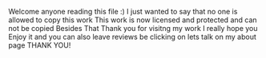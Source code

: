 Welcome anyone reading this file :)
I just wanted to say that no one is allowed to copy this work
This work is now licensed and protected and can not be copied
Besides That
Thank you for visitng my work
I really hope you Enjoy it 
and you can also leave reviews be clicking on lets talk on my about page
THANK YOU!
